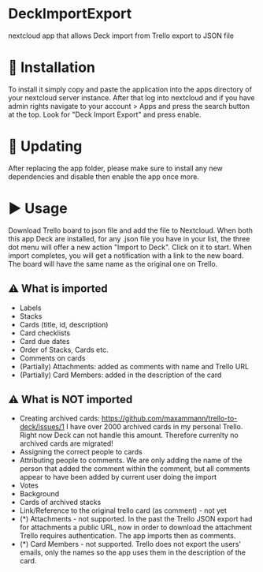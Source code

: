 # DeckImportExport
nextcloud app that allows Deck import from Trello export to JSON file

# :rocket: Installation

To install it simply copy and paste the application into the apps directory of your nextcloud server instance. 
After that log into nextcloud and if you have admin rights navigate to your account > Apps and press the search button at the top.
Look for "Deck Import Export" and press enable. 

# :arrows_counterclockwise: Updating

After replacing the app folder, please make sure to install any new dependencies and disable then enable the app once more.

# :arrow_forward: Usage

Download Trello board to json file and add the file to Nextcloud. When both this app Deck are installed, for any .json file you have in your list, the three dot menu will offer a new action "Import to Deck". Click on it to start. When import completes, you will get a notification with a link to the new board. The board will have the same name as the original one on Trello.

## :warning: What is imported

* Labels
* Stacks
* Cards (title, id, description)
* Card checklists
* Card due dates
* Order of Stacks, Cards etc.
* Comments on cards
* (Partially) Attachments: added as comments with name and Trello URL
* (Partially) Card Members: added in the description of the card

## :warning: What is NOT imported

* Creating archived cards: https://github.com/maxammann/trello-to-deck/issues/1
  I have over 2000 archived cards in my personal Trello. Right now Deck can not handle this amount. Therefore currenlty no archived cards are migrated!
* Assigning the correct people to cards
* Attributing people to comments. We are only adding the name of the person that added the comment within the comment, but all comments appear to have been added by current user doing the import
* Votes
* Background
* Cards of archived stacks
* Link/Reference to the original trello card (as comment) - not yet
* (*) Attachments - not supported. In the past the Trello JSON export had for attachments a public URL, now in order to download the attachment Trello requires authentication. The app imports then as comments.
* (*) Card Members - not supported. Trello does not export the users' emails, only the names so the app uses them in the description of the card.
